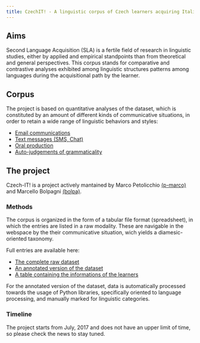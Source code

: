 ```yaml
---
title: CzechIT! - A linguistic corpus of Czech learners acquiring Italian
---
```

## Aims
Second Language Acquisition (SLA) is a fertile field of research in linguistic studies, either by applied and empirical standpoints than from theoretical and general perspectives. 
This corpus stands for comparative and contrastive analyses exhibited among linguistic structures patterns among languages during the acquisitional path by the learner.

## Corpus
The project is based on quantitative analyses of the dataset, which is constituted by an amount of different kinds of communicative situations, in order to retain a wide range of linguistic behaviors and styles:
* [Email communications](email)
* [Text messages (SMS, Chat)](text-message)
* [Oral production](audio)
* [Auto-judgements of grammaticality](survey)

## The project
Czech-IT! is a project actively mantained by Marco Petolicchio [(p-marco)](https://github.com/p-marco) and Marcello Bolpagni [(bolpa)](https://github.com/bolpa).

### Methods
The corpus is organized in the form of a tabular file format (spreadsheet), in which the entries are listed in a raw modality. These are navigable in the webspace by the their communicative situation, wich yields a diamesic-oriented taxonomy.

Full entries are available here:
* [The complete raw dataset](https://github.com/Czech-IT/Czech-IT.github.io/blob/master/_data/dataset.csv)
* [An annotated version of the dataset](https://github.com/Czech-IT/Czech-IT.github.io/blob/master/_data/annotations-dataset.csv)
* [A table containing the informations of the learners](https://github.com/Czech-IT/Czech-IT.github.io/blob/master/_data/learners.csv)

For the annotated version of the dataset, data is automatically processed towards the usage of Python libraries, specifically oriented to language processing, and manually marked for linguistic categories.

### Timeline
The project starts from July, 2017 and does not have an upper limit of time, so please check the news to stay tuned.

